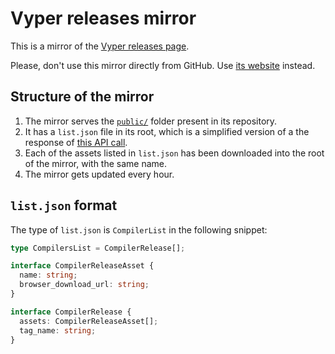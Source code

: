 # Vyper releases mirror

This is a mirror of the [Vyper releases page](https://github.com/vyperlang/vyper/releases).

Please, don't use this mirror directly from GitHub. Use [its website](https://vyper-releases-mirror.hardhat.org) instead.

## Structure of the mirror

1. The mirror serves the [`public/`](https://github.com/NomicFoundation/vyper-releases-mirror/tree/main/public) folder present in its repository.
2. It has a `list.json` file in its root, which is a simplified version of a the response of [this API call](https://api.github.com/repos/vyperlang/vyper/releases?per_page=200).
3. Each of the assets listed in `list.json` has been downloaded into the root of the mirror, with the same name.
4. The mirror gets updated every hour.

## `list.json` format

The type of `list.json` is `CompilerList` in the following snippet:

```ts
type CompilersList = CompilerRelease[];

interface CompilerReleaseAsset {
  name: string;
  browser_download_url: string;
}

interface CompilerRelease {
  assets: CompilerReleaseAsset[];
  tag_name: string;
}
```
